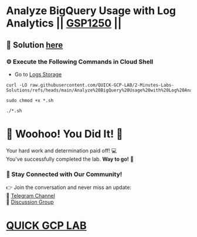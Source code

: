 # Analyze BigQuery Usage with Log Analytics || [GSP1250](https://www.cloudskillsboost.google/focuses/89264?parent=catalog) ||

## 🔑 Solution [here](https://youtu.be/hsJzobxITRY)

### ⚙️ Execute the Following Commands in Cloud Shell

* Go to [Logs Storage](https://console.cloud.google.com/logs/storage?project=)

```
curl -LO raw.githubusercontent.com/QUICK-GCP-LAB/2-Minutes-Labs-Solutions/refs/heads/main/Analyze%20BigQuery%20Usage%20with%20Log%20Analytics/gsp1250.sh

sudo chmod +x *.sh

./*.sh
```

# 🎉 Woohoo! You Did It! 🎉  

Your hard work and determination paid off! 💻  
You've successfully completed the lab. **Way to go!** 🚀

### 💬 Stay Connected with Our Community!  
👉 Join the conversation and never miss an update:  
📢 [Telegram Channel](https://t.me/quickgcplab)  
👥 [Discussion Group](https://t.me/quickgcplabchats)  

# [QUICK GCP LAB](https://www.youtube.com/@quickgcplab)
